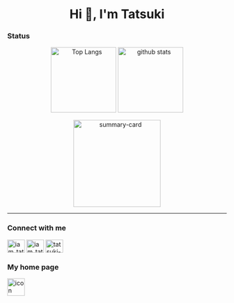 <h1 align="center">Hi 👋, I'm Tatsuki</h1>

### Status
<p align="center"> 
  <img alt="Top Langs" height="150px" src="https://github-readme-stats.vercel.app/api/top-langs/?username=iamtatsuki05&theme=radical&show_icons=true&layout=compact&langs_count=8&hide=jupyter%20notebook" />
  <img alt="github stats" height="150px" src="https://github-readme-stats.vercel.app/api?username=iamtatsuki05&theme=radical&show_icons=true&count_private=true&include_all_commits=false" />
</p>
<p align="center"> 
  <img alt="summary-card" height="200px" src="https://github-profile-summary-cards.vercel.app/api/cards/profile-details?username=iamtatsuki05&theme=radical" />
</p>

---

<h3 align="left">Connect with me</h3>
<p align="left">
<a href="https://twitter.com/iam_tatsuki05" target="blank"><img align="center" src="https://raw.githubusercontent.com/rahuldkjain/github-profile-readme-generator/master/src/images/icons/Social/twitter.svg" alt="iam_tatsuki05" height="30" width="40" /></a>
<a href="https://instagram.com/iam_tatsuki05" target="blank"><img align="center" src="https://raw.githubusercontent.com/rahuldkjain/github-profile-readme-generator/master/src/images/icons/Social/instagram.svg" alt="iam_tatsuki05" height="30" width="40" /></a>
<a href="https://linkedin.com/in/tatsuki-okada-186362224" target="blank"><img align="center" src="https://raw.githubusercontent.com/rahuldkjain/github-profile-readme-generator/master/src/images/icons/Social/linked-in-alt.svg" alt="tatsuki-okada-186362224" height="30" width="40" /></a>

<h3 align="left">My home page</h3>

<a href="https://iamtatsuki05.github.io/" target="_blank">
  <img src="https://iamtatsuki05.github.io/images/icon.ico" alt="icon" width="40" width="40">
  
</a>
